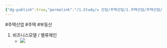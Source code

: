 ```yaml
---
{"dg-publish":true,"permalink":"/1.Study/★ 산업/주택산업/1.주택산업/주택산업/","created":"2024-11-20T21:02:29.371+09:00","updated":"2025-06-26T17:05:32.275+09:00"}
---
```


#주택산업 #주택 #부동산 

1. 비즈니스모델 / 밸류체인
	- ![](https://i.imgur.com/d66DEvB.png)

